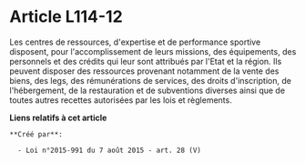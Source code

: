 # Article L114-12

Les centres de ressources, d'expertise et de performance sportive disposent, pour l'accomplissement de leurs missions, des
équipements, des personnels et des crédits qui leur sont attribués par l'Etat et la région. Ils peuvent disposer des
ressources provenant notamment de la vente des biens, des legs, des rémunérations de services, des droits d'inscription, de
l'hébergement, de la restauration et de subventions diverses ainsi que de toutes autres recettes autorisées par les lois et
règlements.

**Liens relatifs à cet article**

	**Créé par**:

	  - Loi n°2015-991 du 7 août 2015 - art. 28 (V)
